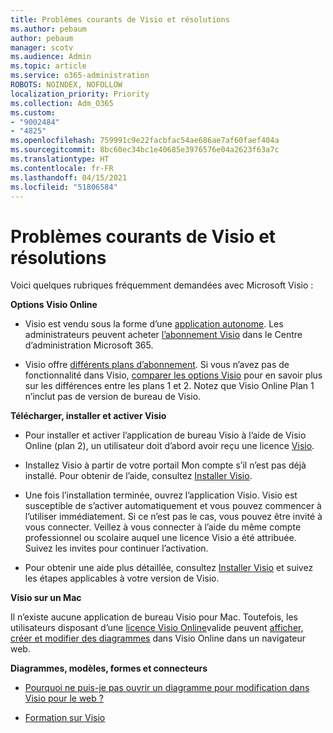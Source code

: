 ```yaml
---
title: Problèmes courants de Visio et résolutions
ms.author: pebaum
author: pebaum
manager: scotv
ms.audience: Admin
ms.topic: article
ms.service: o365-administration
ROBOTS: NOINDEX, NOFOLLOW
localization_priority: Priority
ms.collection: Adm_O365
ms.custom:
- "9002484"
- "4825"
ms.openlocfilehash: 759991c9e22facbfac54ae686ae7af60faef404a
ms.sourcegitcommit: 8bc60ec34bc1e40685e3976576e04a2623f63a7c
ms.translationtype: HT
ms.contentlocale: fr-FR
ms.lasthandoff: 04/15/2021
ms.locfileid: "51806584"
---
```

# <a name="visio-common-issues-and-resolutions"></a>Problèmes courants de Visio et résolutions

Voici quelques rubriques fréquemment demandées avec Microsoft Visio :

**Options Visio Online**

- Visio est vendu sous la forme d’une [application autonome](https://products.office.com/visio/flowchart-software). Les administrateurs peuvent acheter [l’abonnement Visio](https://docs.microsoft.com/alchemyinsights/purchase-visio-subscription) dans le Centre d’administration Microsoft 365.

- Visio offre [différents plans d’abonnement](https://products.office.com/visio/microsoft-visio-plans-and-pricing-compare-visio-options). Si vous n’avez pas de fonctionnalité dans Visio, [comparer les options Visio](https://products.office.com/visio/microsoft-visio-plans-and-pricing-compare-visio-options) pour en savoir plus sur les différences entre les plans 1 et 2.  Notez que Visio Online Plan 1 n’inclut pas de version de bureau de Visio.

**Télécharger, installer et activer Visio**

- Pour installer et activer l’application de bureau Visio à l’aide de Visio Online (plan 2), un utilisateur doit d’abord avoir reçu une licence [Visio](https://docs.microsoft.com/microsoft-365/admin/add-users/add-users).

- Installez Visio à partir de votre portail Mon compte s’il n’est pas déjà installé. Pour obtenir de l’aide, consultez [Installer Visio](https://support.office.com/article/f98f21e3-aa02-4827-9167-ddab5b025710).

- Une fois l’installation terminée, ouvrez l’application Visio. Visio est susceptible de s’activer automatiquement et vous pouvez commencer à l’utiliser immédiatement. Si ce n’est pas le cas, vous pouvez être invité à vous connecter. Veillez à vous connecter à l’aide du même compte professionnel ou scolaire auquel une licence Visio a été attribuée. Suivez les invites pour continuer l’activation.

- Pour obtenir une aide plus détaillée, consultez [Installer Visio](https://support.office.com/article/f98f21e3-aa02-4827-9167-ddab5b025710) et suivez les étapes applicables à votre version de Visio.

**Visio sur un Mac**

Il n’existe aucune application de bureau Visio pour Mac. Toutefois, les utilisateurs disposant d’une [licence Visio Online](https://docs.microsoft.com/microsoft-365/admin/add-users/add-users)valide peuvent [afficher, créer et modifier des diagrammes](https://support.office.com/article/06f04845-91b8-4e8f-881f-a43c970735fc) dans Visio Online dans un navigateur web.

**Diagrammes, modèles, formes et connecteurs**

- [Pourquoi ne puis-je pas ouvrir un diagramme pour modification dans Visio pour le web ?](https://support.microsoft.com/office/ea4a23d3-21d3-4878-945e-cf1be4140357)

- [Formation sur Visio](https://support.office.com/article/visio-training-e058bcfa-1d90-4653-afc6-e84d54cf94a6)

